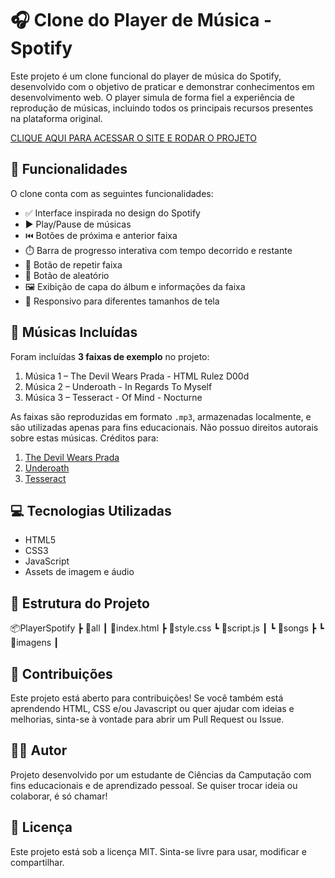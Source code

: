 # 🎧 Clone do Player de Música - Spotify

Este projeto é um clone funcional do player de música do Spotify, desenvolvido com o objetivo de praticar e demonstrar conhecimentos em desenvolvimento web. O player simula de forma fiel a experiência de reprodução de músicas, incluindo todos os principais recursos presentes na plataforma original.

[CLIQUE AQUI PARA ACESSAR O SITE E RODAR O PROJETO](https://pitercoding.github.io/PlayerSpotify/all/index.html)

## 🚀 Funcionalidades

O clone conta com as seguintes funcionalidades:

- ✅ Interface inspirada no design do Spotify
- ▶️ Play/Pause de músicas
- ⏮️ Botões de próxima e anterior faixa
- ⏱️ Barra de progresso interativa com tempo decorrido e restante
- 🔁 Botão de repetir faixa
- 🔀 Botão de aleatório
- 🖼️ Exibição de capa do álbum e informações da faixa
- 📱 Responsivo para diferentes tamanhos de tela

## 🎵 Músicas Incluídas

Foram incluídas **3 faixas de exemplo** no projeto:

1. Música 1 – The Devil Wears Prada - HTML Rulez D00d
2. Música 2 – Underoath - In Regards To Myself
3. Música 3 – Tesseract - Of Mind - Nocturne

As faixas são reproduzidas em formato `.mp3`, armazenadas localmente, e são utilizadas apenas para fins educacionais. Não possuo direitos autorais sobre estas músicas. Créditos para:
1. [The Devil Wears Prada](https://open.spotify.com/intl-pt/artist/0NbQe5CNgh4YApOCDuHSjb?si=z3WSuX7GR5Ofwhgn5sxVEQ)
2. [Underoath](https://open.spotify.com/intl-pt/artist/3GzWhE2xadJiW8MqRKIVSK?si=qSBXziMpSJGTu0ya2UbyBw)
3. [Tesseract](https://open.spotify.com/intl-pt/artist/23ytwhG1pzX6DIVWRWvW1r?si=4XhBemjpTMGwz2E5C8bz-A)

## 💻 Tecnologias Utilizadas

- HTML5
- CSS3
- JavaScript
- Assets de imagem e áudio

## 📁 Estrutura do Projeto
📦PlayerSpotify ┣ 📂all ┃ 📄index.html ┣ 📄style.css ┗ 📄script.js ┃ ┗ 📂songs ┣ ┗ 📂imagens ┃

## 🤝 Contribuições
Este projeto está aberto para contribuições! Se você também está aprendendo HTML, CSS e/ou Javascript ou quer ajudar com ideias e melhorias, sinta-se à vontade para abrir um Pull Request ou Issue.

## 👨‍💻 Autor
Projeto desenvolvido por um estudante de Ciências da Camputação com fins educacionais e de aprendizado pessoal. Se quiser trocar ideia ou colaborar, é só chamar!

## 📄 Licença
Este projeto está sob a licença MIT. Sinta-se livre para usar, modificar e compartilhar.

